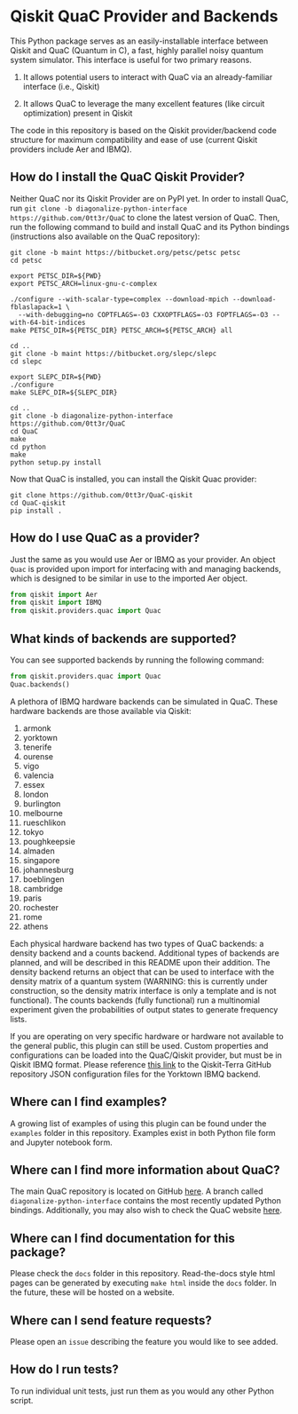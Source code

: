 # Qiskit QuaC Provider and Backends

This Python package serves as an easily-installable interface between Qiskit and QuaC (Quantum in C), a fast, highly parallel noisy quantum system simulator. This interface is useful for two primary reasons.

1.  It allows potential users to interact with QuaC via an already-familiar interface (i.e., Qiskit)

2.  It allows QuaC to leverage the many excellent features (like circuit optimization) present in Qiskit

The code in this repository is based on the Qiskit provider/backend code structure for maximum compatibility and ease of use (current Qiskit providers include Aer and IBMQ).

## How do I install the QuaC Qiskit Provider?
Neither QuaC nor its Qiskit Provider are on PyPI yet. In order to install QuaC, run
`git clone -b diagonalize-python-interface https://github.com/0tt3r/QuaC` to clone the latest version of QuaC. Then, run the following command to build and install QuaC
and its Python bindings (instructions also available on the QuaC repository):

```
git clone -b maint https://bitbucket.org/petsc/petsc petsc
cd petsc

export PETSC_DIR=${PWD}
export PETSC_ARCH=linux-gnu-c-complex 

./configure --with-scalar-type=complex --download-mpich --download-fblaslapack=1 \
  --with-debugging=no COPTFLAGS=-O3 CXXOPTFLAGS=-O3 FOPTFLAGS=-O3 --with-64-bit-indices
make PETSC_DIR=${PETSC_DIR} PETSC_ARCH=${PETSC_ARCH} all

cd ..
git clone -b maint https://bitbucket.org/slepc/slepc
cd slepc

export SLEPC_DIR=${PWD}
./configure
make SLEPC_DIR=${SLEPC_DIR}

cd ..
git clone -b diagonalize-python-interface https://github.com/0tt3r/QuaC
cd QuaC
make
cd python
make
python setup.py install
```

Now that QuaC is installed, you can install the Qiskit Quac provider:

```
git clone https://github.com/0tt3r/QuaC-qiskit
cd QuaC-qiskit
pip install .
```

## How do I use QuaC as a provider?
Just the same as you would use Aer or IBMQ as your provider. An object `Quac` is provided upon import for interfacing with and managing backends, which is designed
to be similar in use to the imported Aer object.
```python
from qiskit import Aer
from qiskit import IBMQ
from qiskit.providers.quac import Quac
```

## What kinds of backends are supported?
You can see supported backends by running the following command:
```python
from qiskit.providers.quac import Quac
Quac.backends()
```
A plethora of IBMQ hardware backends can be simulated in QuaC.
These hardware backends are those available via Qiskit:
1. armonk
2. yorktown
3. tenerife
4. ourense
5. vigo
6. valencia
7. essex
8. london
9. burlington
10. melbourne
11. rueschlikon
12. tokyo
13. poughkeepsie
14. almaden
15. singapore
16. johannesburg
17. boeblingen
18. cambridge
19. paris
20. rochester
21. rome
22. athens

Each physical hardware backend has two types of QuaC backends: a density backend and a
counts backend. Additional types of backends are planned, and will be described in this README upon their addition.
The density backend returns an object that can be used to interface with the density matrix of a
quantum system (WARNING: this is currently under construction, so the density matrix interface
is only a template and is not functional). The counts backends (fully functional) run a multinomial
experiment given the probabilities of output states to generate frequency lists.

If you are operating on very specific hardware or hardware not available to the general public, this
plugin can still be used. Custom properties and configurations can be loaded into the QuaC/Qiskit
provider, but must be in Qiskit IBMQ format. Please reference [this link](https://github.com/Qiskit/qiskit-terra/tree/master/qiskit/test/mock/backends/yorktown)
to the Qiskit-Terra GitHub repository JSON configuration files for the Yorktown IBMQ backend.

## Where can I find examples?
A growing list of examples of using this plugin can be found under the `examples` folder in this repository. Examples exist in both
Python file form and Jupyter notebook form.

## Where can I find more information about QuaC?
The main QuaC repository is located on GitHub [here](https://github.com/0tt3r/QuaC/). A branch called
`diagonalize-python-interface` contains the most recently updated Python bindings.
Additionally, you may also wish to check the QuaC website [here](https://0tt3r.github.io/QuaC/).

## Where can I find documentation for this package?
Please check the `docs` folder in this repository. Read-the-docs style html pages can be generated by
executing `make html` inside the `docs` folder. In the future, these will be hosted on a website.

## Where can I send feature requests?
Please open an `issue` describing the feature you would like to see added.

## How do I run tests?
To run individual unit tests, just run them as you would any other Python script.